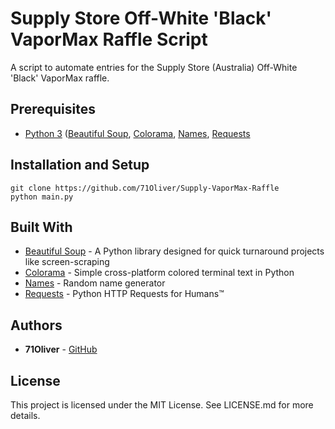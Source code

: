 # Supply Store Off-White 'Black' VaporMax Raffle Script

A script to automate entries for the Supply Store (Australia) Off-White 'Black' VaporMax raffle.

## Prerequisites

* [Python 3](https://www.python.org/downloads/) ([Beautiful Soup](https://www.crummy.com/software/BeautifulSoup/), [Colorama](https://github.com/tartley/colorama), [Names](https://github.com/treyhunner/names), [Requests](https://github.com/requests/requests)

## Installation and Setup

```
git clone https://github.com/71Oliver/Supply-VaporMax-Raffle
python main.py
```

## Built With

* [Beautiful Soup](https://www.crummy.com/software/BeautifulSoup/) - A Python library designed for quick turnaround projects like screen-scraping
* [Colorama](https://github.com/tartley/colorama) - Simple cross-platform colored terminal text in Python
* [Names](https://github.com/treyhunner/names) - Random name generator
* [Requests](https://github.com/requests/requests) - Python HTTP Requests for Humans™

## Authors

* **71Oliver** - [GitHub](https://github.com/71Oliver)

## License

This project is licensed under the MIT License. See LICENSE.md for more details.

